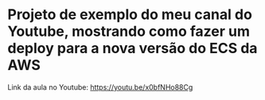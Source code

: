# Projeto de exemplo do meu canal do Youtube, mostrando como fazer um deploy para a nova versão do ECS da AWS

Link da aula no Youtube: https://youtu.be/x0bfNHo88Cg